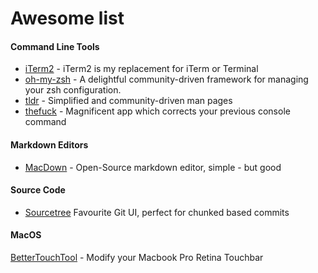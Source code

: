# Awesome list

#### Command Line Tools
* [iTerm2](http://www.iterm2.com/) - iTerm2 is my replacement for iTerm or Terminal
* [oh-my-zsh](https://github.com/robbyrussell/oh-my-zsh) - A delightful community-driven framework for managing your zsh configuration.
* [tldr](https://github.com/tldr-pages/tldr) - Simplified and community-driven man pages
* [thefuck](https://github.com/nvbn/thefuck) - Magnificent app which corrects your previous console command

#### Markdown Editors
* [MacDown](http://macdown.uranusjr.com/) - Open-Source markdown editor, simple - but good

#### Source Code
* [Sourcetree](https://de.atlassian.com/software/sourcetree) Favourite Git UI, perfect for chunked based commits

#### MacOS
[BetterTouchTool](https://github.com/folivoraAI/BetterTouchTool) - Modify your Macbook Pro Retina Touchbar